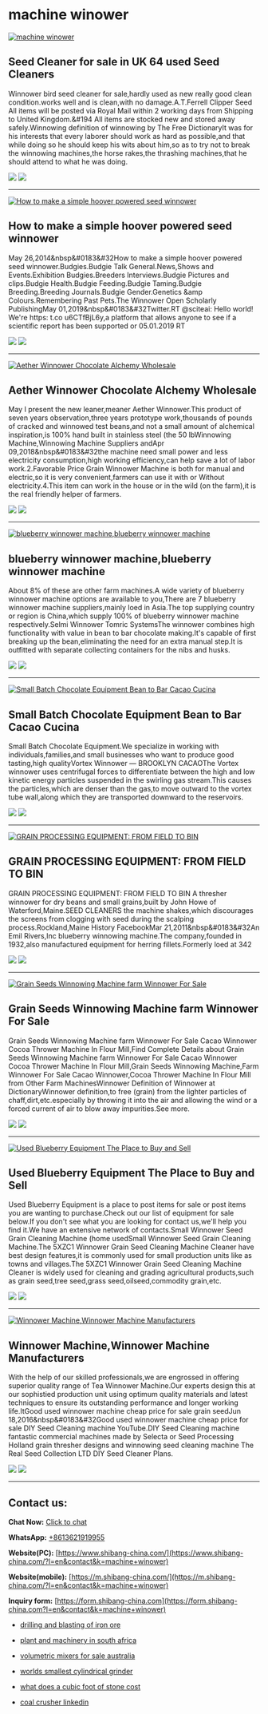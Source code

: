 # machine winower

<a href="https://swt.shibang-china.com/?l=en&img&k=machine+winower" target="_blank">![machine winower](http://static.shibang-china.com/all-800x300/906.jpg)</a>

## Seed Cleaner for sale in UK 64 used Seed Cleaners
Winnower bird seed cleaner for sale,hardly used as new really good clean condition.works well and is clean,with no damage.A.T.Ferrell Clipper Seed All items will be posted via Royal Mail within 2 working days from Shipping to United Kingdom.&#194 All items are stocked new and stored away safely.Winnowing definition of winnowing by The Free DictionaryIt was for his interests that every laborer should work as hard as possible,and that while doing so he should keep his wits about him,so as to try not to break the winnowing machines,the horse rakes,the thrashing machines,that he should attend to what he was doing.


<a href="https://whatsapp.shibangsoft.com/WhatsApp.php" target="_blank" title="WhatsApp">![](http://static.shibang-china.com/icon/whatsapp.png)</a> <a href="https://swt.shibang-china.com/?l=en&icon&k=machine+winower" target="_blank">![](http://static.shibang-china.com/icon/chat-en.png)</a>

---

<a href="https://swt.shibang-china.com/?l=en&img&k=machine+winower" target="_blank">![How to make a simple hoover powered seed winnower](http://static.shibang-china.com/all-800x300/1140.jpg)</a>

## How to make a simple hoover powered seed winnower
May 26,2014&nbsp&#0183&#32How to make a simple hoover powered seed winnower.Budgies.Budgie Talk General.News,Shows and Events.Exhibition Budgies.Breeders Interviews.Budgie Pictures and clips.Budgie Health.Budgie Feeding.Budgie Taming.Budgie Breeding.Breeding Journals.Budgie Gender.Genetics &amp Colours.Remembering Past Pets.The Winnower Open Scholarly PublishingMay 01,2019&nbsp&#0183&#32Twitter.RT @sciteai: Hello world! We're https: t.co u6CTfBjL6y,a platform that allows anyone to see if a scientific report has been supported or 05.01.2019 RT


<a href="https://whatsapp.shibangsoft.com/WhatsApp.php" target="_blank" title="WhatsApp">![](http://static.shibang-china.com/icon/whatsapp.png)</a> <a href="https://swt.shibang-china.com/?l=en&icon&k=machine+winower" target="_blank">![](http://static.shibang-china.com/icon/chat-en.png)</a>

---

<a href="https://swt.shibang-china.com/?l=en&img&k=machine+winower" target="_blank">![Aether Winnower Chocolate Alchemy Wholesale](http://static.shibang-china.com/all-800x300/95.jpg)</a>

## Aether Winnower Chocolate Alchemy Wholesale
May I present the new leaner,meaner Aether Winnower.This product of seven years observation,three years prototype work,thousands of pounds of cracked and winnowed test beans,and not a small amount of alchemical inspiration,is 100% hand built in stainless steel (the 50 lbWinnowing Machine,Winnowing Machine Suppliers andApr 09,2018&nbsp&#0183&#32the machine need small power and less electricity consumption,high working efficiency,can help save a lot of labor work.2.Favorable Price Grain Winnower Machine is both for manual and electric,so it is very convenient,farmers can use it with or Without electricity.4.This item can work in the house or in the wild (on the farm),it is the real friendly helper of farmers.


<a href="https://whatsapp.shibangsoft.com/WhatsApp.php" target="_blank" title="WhatsApp">![](http://static.shibang-china.com/icon/whatsapp.png)</a> <a href="https://swt.shibang-china.com/?l=en&icon&k=machine+winower" target="_blank">![](http://static.shibang-china.com/icon/chat-en.png)</a>

---

<a href="https://swt.shibang-china.com/?l=en&img&k=machine+winower" target="_blank">![blueberry winnower machine,blueberry winnower machine](http://static.shibang-china.com/all-800x300/927.jpg)</a>

## blueberry winnower machine,blueberry winnower machine
About 8% of these are other farm machines.A wide variety of blueberry winnower machine options are available to you,There are 7 blueberry winnower machine suppliers,mainly loed in Asia.The top supplying country or region is China,which supply 100% of blueberry winnower machine respectively.Selmi Winnower Tomric SystemsThe winnower combines high functionality with value in bean to bar chocolate making.It's capable of first breaking up the bean,eliminating the need for an extra manual step.It is outfitted with separate collecting containers for the nibs and husks.


<a href="https://whatsapp.shibangsoft.com/WhatsApp.php" target="_blank" title="WhatsApp">![](http://static.shibang-china.com/icon/whatsapp.png)</a> <a href="https://swt.shibang-china.com/?l=en&icon&k=machine+winower" target="_blank">![](http://static.shibang-china.com/icon/chat-en.png)</a>

---

<a href="https://swt.shibang-china.com/?l=en&img&k=machine+winower" target="_blank">![Small Batch Chocolate Equipment Bean to Bar Cacao Cucina](http://static.shibang-china.com/all-800x300/505.jpg)</a>

## Small Batch Chocolate Equipment Bean to Bar Cacao Cucina
Small Batch Chocolate Equipment.We specialize in working with individuals,families,and small businesses who want to produce good tasting,high qualityVortex Winnower — BROOKLYN CACAOThe Vortex winnower uses centrifugal forces to differentiate between the high and low kinetic energy particles suspended in the swirling gas stream.This causes the particles,which are denser than the gas,to move outward to the vortex tube wall,along which they are transported downward to the reservoirs.


<a href="https://whatsapp.shibangsoft.com/WhatsApp.php" target="_blank" title="WhatsApp">![](http://static.shibang-china.com/icon/whatsapp.png)</a> <a href="https://swt.shibang-china.com/?l=en&icon&k=machine+winower" target="_blank">![](http://static.shibang-china.com/icon/chat-en.png)</a>

---

<a href="https://swt.shibang-china.com/?l=en&img&k=machine+winower" target="_blank">![GRAIN PROCESSING EQUIPMENT: FROM FIELD TO BIN](http://static.shibang-china.com/all-800x300/1368.jpg)</a>

## GRAIN PROCESSING EQUIPMENT: FROM FIELD TO BIN
GRAIN PROCESSING EQUIPMENT: FROM FIELD TO BIN A thresher winnower for dry beans and small grains,built by John Howe of Waterford,Maine.SEED CLEANERS the machine shakes,which discourages the screens from clogging with seed during the scalping process.Rockland,Maine History FacebookMar 21,2011&nbsp&#0183&#32An Emil Rivers,Inc blueberry winnowing machine.The company,founded in 1932,also manufactured equipment for herring fillets.Formerly loed at 342


<a href="https://whatsapp.shibangsoft.com/WhatsApp.php" target="_blank" title="WhatsApp">![](http://static.shibang-china.com/icon/whatsapp.png)</a> <a href="https://swt.shibang-china.com/?l=en&icon&k=machine+winower" target="_blank">![](http://static.shibang-china.com/icon/chat-en.png)</a>

---

<a href="https://swt.shibang-china.com/?l=en&img&k=machine+winower" target="_blank">![Grain Seeds Winnowing Machine farm Winnower For Sale](http://static.shibang-china.com/all-800x300/270.jpg)</a>

## Grain Seeds Winnowing Machine farm Winnower For Sale
Grain Seeds Winnowing Machine farm Winnower For Sale Cacao Winnower Cocoa Thrower Machine In Flour Mill,Find Complete Details about Grain Seeds Winnowing Machine farm Winnower For Sale Cacao Winnower Cocoa Thrower Machine In Flour Mill,Grain Seeds Winnowing Machine,Farm Winnower For Sale Cacao Winnower,Cocoa Thrower Machine In Flour Mill from Other Farm MachinesWinnower Definition of Winnower at DictionaryWinnower definition,to free (grain) from the lighter particles of chaff,dirt,etc.especially by throwing it into the air and allowing the wind or a forced current of air to blow away impurities.See more.


<a href="https://whatsapp.shibangsoft.com/WhatsApp.php" target="_blank" title="WhatsApp">![](http://static.shibang-china.com/icon/whatsapp.png)</a> <a href="https://swt.shibang-china.com/?l=en&icon&k=machine+winower" target="_blank">![](http://static.shibang-china.com/icon/chat-en.png)</a>

---

<a href="https://swt.shibang-china.com/?l=en&img&k=machine+winower" target="_blank">![Used Blueberry Equipment The Place to Buy and Sell](http://static.shibang-china.com/all-800x300/197.jpg)</a>

## Used Blueberry Equipment The Place to Buy and Sell
Used Blueberry Equipment is a place to post items for sale or post items you are wanting to purchase.Check out our list of equipment for sale below.If you don't see what you are looking for contact us,we'll help you find it.We have an extensive network of contacts.Small Winnower Seed Grain Cleaning Machine (home usedSmall Winnower Seed Grain Cleaning Machine.The 5XZC1 Winnower Grain Seed Cleaning Machine Cleaner have best design features,it is commonly used for small production units like as towns and villages.The 5XZC1 Winnower Grain Seed Cleaning Machine Cleaner is widely used for cleaning and grading agricultural products,such as grain seed,tree seed,grass seed,oilseed,commodity grain,etc.


<a href="https://whatsapp.shibangsoft.com/WhatsApp.php" target="_blank" title="WhatsApp">![](http://static.shibang-china.com/icon/whatsapp.png)</a> <a href="https://swt.shibang-china.com/?l=en&icon&k=machine+winower" target="_blank">![](http://static.shibang-china.com/icon/chat-en.png)</a>

---

<a href="https://swt.shibang-china.com/?l=en&img&k=machine+winower" target="_blank">![Winnower Machine,Winnower Machine Manufacturers](http://static.shibang-china.com/all-800x300/1011.jpg)</a>

## Winnower Machine,Winnower Machine Manufacturers
With the help of our skilled professionals,we are engrossed in offering superior quality range of Tea Winnower Machine.Our experts design this at our sophistied production unit using optimum quality materials and latest techniques to ensure its outstanding performance and longer working life.ItGood used winnower machine cheap price for sale grain seedJun 18,2016&nbsp&#0183&#32Good used winnower machine cheap price for sale DIY Seed Cleaning machine YouTube.DIY Seed Cleaning machine fantastic commercial machines made by Selecta or Seed Processing Holland grain thresher designs and winnowing seed cleaning machine The Real Seed Collection LTD DIY Seed Cleaner Plans.


<a href="https://whatsapp.shibangsoft.com/WhatsApp.php" target="_blank" title="WhatsApp">![](http://static.shibang-china.com/icon/whatsapp.png)</a> <a href="https://swt.shibang-china.com/?l=en&icon&k=machine+winower" target="_blank">![](http://static.shibang-china.com/icon/chat-en.png)</a>

---
## Contact us:

**Chat Now:** [Click to chat](https://swt.shibang-china.com?l=en&contact&k=machine+winower)

**WhatsApp:**  [+8613621919955](https://whatsapp.shibangsoft.com/WhatsApp.php)

**Website(PC):** [https://www.shibang-china.com/](https://www.shibang-china.com/?l=en&contact&k=machine+winower)

**Website(mobile):** [https://m.shibang-china.com/](https://m.shibang-china.com/?l=en&contact&k=machine+winower)

**Inquiry form:** [https://form.shibang-china.com](https://form.shibang-china.com?l=en&contact&k=machine+winower)

* [drilling and blasting of iron ore](../123/drilling%20and%20blasting%20of%20iron%20ore.md)

* [plant and machinery in south africa](../111/plant%20and%20machinery%20in%20south%20africa.md)

* [volumetric mixers for sale australia](../118/volumetric%20mixers%20for%20sale%20australia.md)

* [worlds smallest cylindrical grinder](../115/worlds%20smallest%20cylindrical%20grinder.md)

* [what does a cubic foot of stone cost](../123/what%20does%20a%20cubic%20foot%20of%20stone%20cost.md)

* [coal crusher linkedin](../118/coal%20crusher%20linkedin.md)